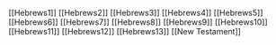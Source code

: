 [[Hebrews1]]
[[Hebrews2]]
[[Hebrews3]]
[[Hebrews4]]
[[Hebrews5]]
[[Hebrews6]]
[[Hebrews7]]
[[Hebrews8]]
[[Hebrews9]]
[[Hebrews10]]
[[Hebrews11]]
[[Hebrews12]]
[[Hebrews13]]
[[New Testament]]